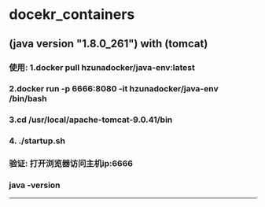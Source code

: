# docekr_containers

## (java version "1.8.0_261") with (tomcat)

### 使用: 1.docker pull hzunadocker/java-env:latest
### 2.docker run -p 6666:8080 -it hzunadocker/java-env /bin/bash
### 3.cd /usr/local/apache-tomcat-9.0.41/bin
### 4. ./startup.sh

### 验证: 打开浏览器访问主机ip:6666
### java -version

----------------------------------------------------------------------------------------------------------
